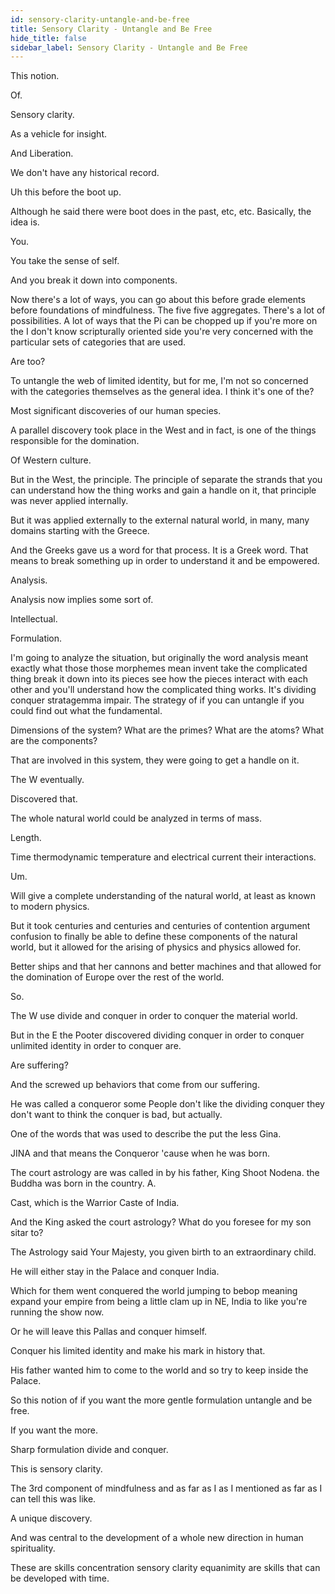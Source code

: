 ```yaml
---
id: sensory-clarity-untangle-and-be-free
title: Sensory Clarity - Untangle and Be Free
hide_title: false
sidebar_label: Sensory Clarity - Untangle and Be Free
---
```

This notion.

Of.

Sensory clarity.

As a vehicle for insight.

And Liberation.

We don't have any historical record.

Uh this before the boot up.

Although he said there were boot does in the past, etc, etc. Basically, the idea is.

You.

You take the sense of self.

And you break it down into components.

Now there's a lot of ways, you can go about this before grade elements before foundations of mindfulness. The five five aggregates. There's a lot of possibilities. A lot of ways that the Pi can be chopped up if you're more on the I don't know scripturally oriented side you're very concerned with the particular sets of categories that are used.

Are too?

To untangle the web of limited identity, but for me, I'm not so concerned with the categories themselves as the general idea. I think it's one of the?

Most significant discoveries of our human species.

A parallel discovery took place in the West and in fact, is one of the things responsible for the domination.

Of Western culture.

But in the West, the principle. The principle of separate the strands that you can understand how the thing works and gain a handle on it, that principle was never applied internally.

But it was applied externally to the external natural world, in many, many domains starting with the Greece.

And the Greeks gave us a word for that process. It is a Greek word. That means to break something up in order to understand it and be empowered.



Analysis.

Analysis now implies some sort of.

Intellectual.

Formulation.

I'm going to analyze the situation, but originally the word analysis meant exactly what those those morphemes mean invent take the complicated thing break it down into its pieces see how the pieces interact with each other and you'll understand how the complicated thing works. It's dividing conquer stratagemma impair. The strategy of if you can untangle if you could find out what the fundamental.

Dimensions of the system? What are the primes? What are the atoms? What are the components?

That are involved in this system, they were going to get a handle on it.

The W eventually.

Discovered that.

The whole natural world could be analyzed in terms of mass.

Length.

Time thermodynamic temperature and electrical current their interactions.

Um.

Will give a complete understanding of the natural world, at least as known to modern physics.

But it took centuries and centuries and centuries of contention argument confusion to finally be able to define these components of the natural world, but it allowed for the arising of physics and physics allowed for.

Better ships and that her cannons and better machines and that allowed for the domination of Europe over the rest of the world.

So.

The W use divide and conquer in order to conquer the material world.

But in the E the Pooter discovered dividing conquer in order to conquer unlimited identity in order to conquer are.

Are suffering?

And the screwed up behaviors that come from our suffering.

He was called a conqueror some People don't like the dividing conquer they don't want to think the conquer is bad, but actually.

One of the words that was used to describe the put the less Gina.

JINA and that means the Conqueror 'cause when he was born.

The court astrology are was called in by his father, King Shoot Nodena. the Buddha was born in the country. A.

Cast, which is the Warrior Caste of India.

And the King asked the court astrology? What do you foresee for my son sitar to?

The Astrology said Your Majesty, you given birth to an extraordinary child.

He will either stay in the Palace and conquer India.

Which for them went conquered the world jumping to bebop meaning expand your empire from being a little clam up in NE, India to like you're running the show now.

Or he will leave this Pallas and conquer himself.

Conquer his limited identity and make his mark in history that.

His father wanted him to come to the world and so try to keep inside the Palace.

So this notion of if you want the more gentle formulation untangle and be free.

If you want the more.

Sharp formulation divide and conquer.

This is sensory clarity.

The 3rd component of mindfulness and as far as I as I mentioned as far as I can tell this was like.

A unique discovery.

And was central to the development of a whole new direction in human spirituality.

These are skills concentration sensory clarity equanimity are skills that can be developed with time.


